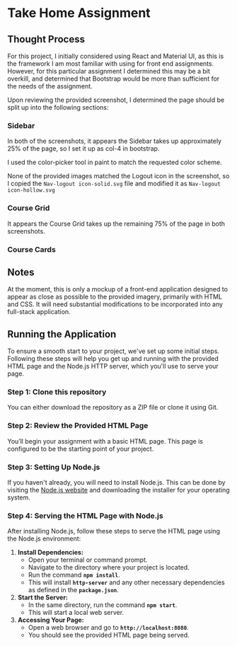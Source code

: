 # Take Home Assignment

## Thought Process

For this project, I initially considered using React and Material UI, as this is the framework I am most familiar with using for front end assignments.  However, for this particular assignment I determined this may be a bit overkill, and determined that Bootstrap would be more than sufficient for the needs of the assignment.

Upon reviewing the provided screenshot, I determined the page should be split up into the following sections:

### Sidebar

In both of the screenshots, it appears the Sidebar takes up approximately 25% of the page, so I set it up as col-4 in bootstrap.

I used the color-picker tool in paint to match the requested color scheme.

None of the provided images matched the Logout icon in the screenshot, so I copied the `Nav-logout icon-solid.svg` file and modified it as `Nav-logout icon-hollow.svg`

### Course Grid

It appears the Course Grid takes up the remaining 75% of the page in both screenshots.

### Course Cards

## Notes

At the moment, this is only a mockup of a front-end application designed to appear as close as possible to the provided imagery, primarily with HTML and CSS.  It will need substantial modifications to be incorporated into any full-stack application.

## Running the Application

To ensure a smooth start to your project, we've set up some initial steps. Following these steps will help you get up and running with the provided HTML page and the Node.js HTTP server, which you'll use to serve your page.

### Step 1: Clone this repository

You can either download the repository as a ZIP file or clone it using Git. 

### Step 2: Review the Provided HTML Page

You’ll begin your assignment with a basic HTML page. This page is configured to be the starting point of your project.

### Step 3: Setting Up Node.js

If you haven't already, you will need to install Node.js. This can be done by visiting the [Node.js website](https://nodejs.org/) and downloading the installer for your operating system.

### Step 4: Serving the HTML Page with Node.js

After installing Node.js, follow these steps to serve the HTML page using the Node.js environment:

1. **Install Dependencies:**
   - Open your terminal or command prompt.
   - Navigate to the directory where your project is located.
   - Run the command **`npm install`**.
   - This will install **`http-server`** and any other necessary dependencies as defined in the **`package.json`**.
2. **Start the Server:**
   - In the same directory, run the command **`npm start`**.
   - This will start a local web server.
3. **Accessing Your Page:**
   - Open a web browser and go to **`http://localhost:8080`**.
   - You should see the provided HTML page being served.